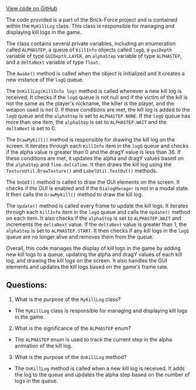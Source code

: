 [View code on GitHub](https://github.com/TieHaxJan/Brick-Force/Assembly-CSharp\MyKillLog.cs)

The code provided is a part of the Brick-Force project and is contained within the `MyKillLog` class. This class is responsible for managing and displaying kill logs in the game.

The class contains several private variables, including an enumeration called `ALPHASTEP`, a queue of `KillInfo` objects called `logQ`, a `guiDepth` variable of type `GUIDepth.LAYER`, an `alphaStep` variable of type `ALPHASTEP`, and a `deltaNext` variable of type `float`.

The `Awake()` method is called when the object is initialized and it creates a new instance of the `logQ` queue.

The `OnKillLog(KillInfo log)` method is called whenever a new kill log is received. It checks if the `logQ` queue is not null and if the victim of the kill is not the same as the player's nickname, the killer is the player, and the weapon used is not 0. If these conditions are met, the kill log is added to the `logQ` queue and the `alphaStep` is set to `ALPHASTEP.NONE`. If the `logQ` queue has more than one item, the `alphaStep` is set to `ALPHASTEP.WAIT` and the `deltaNext` is set to 0.

The `DrawMyKill()` method is responsible for drawing the kill log on the screen. It iterates through each `KillInfo` item in the `logQ` queue and checks if the alpha value is greater than 0 and the dragY value is less than 36. If these conditions are met, it updates the alpha and dragY values based on the `alphaStep` and `Time.deltaTime`. It then draws the kill log using the `TextureUtil.DrawTexture()` and `LabelUtil.TextOut()` methods.

The `OnGUI()` method is called to draw the GUI elements on the screen. It checks if the GUI is enabled and if the `DialogManager` is not in a modal state. It then calls the `DrawMyKill()` method to draw the kill log.

The `Update()` method is called every frame to update the kill logs. It iterates through each `KillInfo` item in the `logQ` queue and calls the `Update()` method on each item. It also checks if the `alphaStep` is set to `ALPHASTEP.WAIT` and increments the `deltaNext` value. If the `deltaNext` value is greater than 1, the `alphaStep` is set to `ALPHASTEP.START`. It then checks if any kill logs in the `logQ` queue are no longer alive and removes them from the queue.

Overall, this code manages the display of kill logs in the game by adding new kill logs to a queue, updating the alpha and dragY values of each kill log, and drawing the kill logs on the screen. It also handles the GUI elements and updates the kill logs based on the game's frame rate.
## Questions: 
 1. What is the purpose of the `MyKillLog` class?
- The `MyKillLog` class is responsible for managing and displaying kill logs in the game.

2. What is the significance of the `ALPHASTEP` enum?
- The `ALPHASTEP` enum is used to track the current step in the alpha animation of the kill log.

3. What is the purpose of the `OnKillLog` method?
- The `OnKillLog` method is called when a new kill log is received. It adds the log to the queue and updates the alpha step based on the number of logs in the queue.